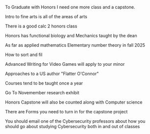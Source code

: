 To Graduate with Honors I need one more class and a capstone.

Intro to fine arts is all of the areas of arts

There is a good calc 2 honors class

Honors has functional biology and Mechanics taught by  the dean

As far as applied mathematics Elementary number theory in fall 2025

How to sort and fil

Advanced Writing for Video Games will apply to your minor

Approaches to a US author "Flatter O'Connor"

Courses tend to be taught once a year

Go To Novemember research exhibit

Honors Capstone will also be counted along with Computer science

There are Forms you need to turn in for the capstone project

You should email one of the Cybersecurity professors about how you should go about studying Cybersecurity both in and out of classes

